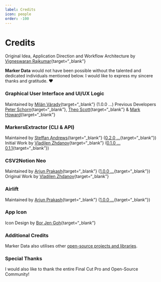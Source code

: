 ```yaml
---
label: Credits
icon: people
order: -100
---
```

# Credits

Original Idea, Application Direction and Workflow Architecture by [Vigneswaran Rajkumar](https://twitter.com/IAmVigneswaran){target=“_blank”}

**Marker Data** would not have been possible without the talented and dedicated individuals mentioned below. I would like to express my sincere thanks and gratitude. :heart:

### Graphical User Interface and UI/UX Logic
Maintained by [Milán Várady](https://github.com/milanvarady){target=“_blank”} (1.0.0 ...)
Previous Developers [Peter Schorn](https://github.com/Peter-Schorn){target=“_blank”}, [Theo Scott](https://github.com/theogscott){target=“_blank”} & [Mark Howard](https://github.com/markydoodled){target=“_blank”}

### MarkersExtractor (CLI & API)
Maintained by [Steffan Andrews](https://github.com/orchetect){target=“_blank”} ([0.2.0 ...](https://github.com/TheAcharya/MarkersExtractor){target=“_blank”})
Initial Work by [Vladilen Zhdanov](https://github.com/vzhd1701){target=“_blank”} ([0.1.0 ... 0.1.1](https://github.com/vzhd1701/MarkersExtractor){target=“_blank”})

### CSV2Notion Neo
Maintained by [Arjun Prakash](https://github.com/arjunprakash027){target=“_blank”} ([1.0.0 ...](https://github.com/TheAcharya/csv2notion-neo){target=“_blank”})
Original Work by [Vladilen Zhdanov](https://github.com/vzhd1701){target=“_blank”}

### Airlift
Maintained by [Arjun Prakash](https://github.com/arjunprakash027){target=“_blank”} ([1.0.0 ...](https://github.com/TheAcharya/Airlift){target=“_blank”})

### App Icon
Icon Design by [Bor Jen Goh](https://www.artstation.com/borjengoh){target=“_blank”}

### Additional Credits
Marker Data also utilises other [open-source projects and libraries](additional-credits.md).

### Special Thanks
I would also like to thank the entire Final Cut Pro and Open-Source Community!